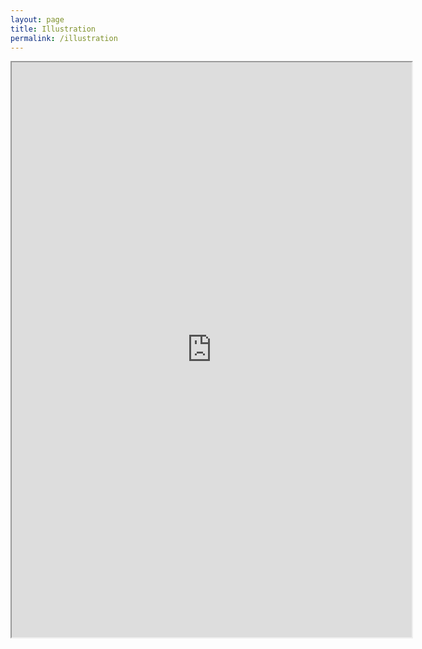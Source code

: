 ```yaml
---
layout: page
title: Illustration
permalink: /illustration
---
```

<center><iframe height="920px" width="640px" src="https://lwflouisa.github.io/Portfolio/Gallery"></center>
